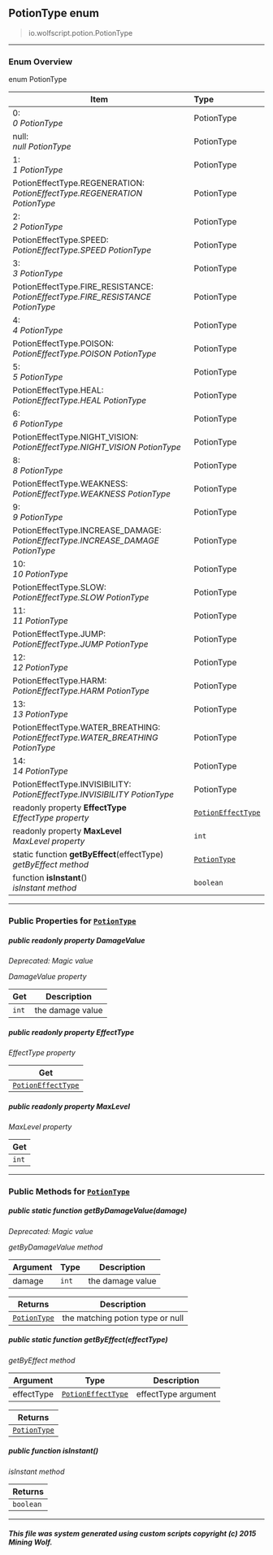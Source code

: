 ## PotionType __enum__

>io.wolfscript.potion.PotionType

---

### Enum Overview

enum PotionType

Item | Type   
--- | :--- 
0: <br> _0 PotionType_ | PotionType
null: <br> _null PotionType_ | PotionType
1: <br> _1 PotionType_ | PotionType
PotionEffectType.REGENERATION: <br> _PotionEffectType.REGENERATION PotionType_ | PotionType
2: <br> _2 PotionType_ | PotionType
PotionEffectType.SPEED: <br> _PotionEffectType.SPEED PotionType_ | PotionType
3: <br> _3 PotionType_ | PotionType
PotionEffectType.FIRE_RESISTANCE: <br> _PotionEffectType.FIRE_RESISTANCE PotionType_ | PotionType
4: <br> _4 PotionType_ | PotionType
PotionEffectType.POISON: <br> _PotionEffectType.POISON PotionType_ | PotionType
5: <br> _5 PotionType_ | PotionType
PotionEffectType.HEAL: <br> _PotionEffectType.HEAL PotionType_ | PotionType
6: <br> _6 PotionType_ | PotionType
PotionEffectType.NIGHT_VISION: <br> _PotionEffectType.NIGHT_VISION PotionType_ | PotionType
8: <br> _8 PotionType_ | PotionType
PotionEffectType.WEAKNESS: <br> _PotionEffectType.WEAKNESS PotionType_ | PotionType
9: <br> _9 PotionType_ | PotionType
PotionEffectType.INCREASE_DAMAGE: <br> _PotionEffectType.INCREASE_DAMAGE PotionType_ | PotionType
10: <br> _10 PotionType_ | PotionType
PotionEffectType.SLOW: <br> _PotionEffectType.SLOW PotionType_ | PotionType
11: <br> _11 PotionType_ | PotionType
PotionEffectType.JUMP: <br> _PotionEffectType.JUMP PotionType_ | PotionType
12: <br> _12 PotionType_ | PotionType
PotionEffectType.HARM: <br> _PotionEffectType.HARM PotionType_ | PotionType
13: <br> _13 PotionType_ | PotionType
PotionEffectType.WATER_BREATHING: <br> _PotionEffectType.WATER_BREATHING PotionType_ | PotionType
14: <br> _14 PotionType_ | PotionType
PotionEffectType.INVISIBILITY: <br> _PotionEffectType.INVISIBILITY PotionType_ | PotionType
 readonly property __EffectType__ <br> _EffectType property_ | [`PotionEffectType`](PotionEffectType.md)
 readonly property __MaxLevel__ <br> _MaxLevel property_ | `int`
static function __getByEffect__(effectType) <br> _getByEffect method_ | [`PotionType`](PotionType.md)
 function __isInstant__() <br> _isInstant method_ | `boolean`



---


### Public Properties for [`PotionType`](PotionType.md)

##### <a id='damagevalue'></a>public  readonly property __DamageValue__
_Deprecated: Magic value_

_DamageValue property_

Get | Description
--- | --- 
`int` | the damage value



##### <a id='effecttype'></a>public  readonly property __EffectType__

_EffectType property_

Get | 
--- | 
[`PotionEffectType`](PotionEffectType.md) |



##### <a id='maxlevel'></a>public  readonly property __MaxLevel__

_MaxLevel property_

Get | 
--- | 
`int` |



---

### Public Methods for [`PotionType`](PotionType.md)

##### <a id='getbydamagevalue'></a>public static function __getByDamageValue__(damage)
_Deprecated: Magic value_

_getByDamageValue method_

Argument | Type | Description  
--- | --- | --- 
damage | `int` | the damage value

Returns | Description
--- | --- 
[`PotionType`](PotionType.md) | the matching potion type or null


##### <a id='getbyeffect'></a>public static function __getByEffect__(effectType)

_getByEffect method_

Argument | Type | Description  
--- | --- | --- 
effectType | [`PotionEffectType`](PotionEffectType.md) | effectType argument

Returns | 
--- | 
[`PotionType`](PotionType.md) |


##### <a id='isinstant'></a>public  function __isInstant__()

_isInstant method_

Returns | 
--- | 
`boolean` |


---


##### This file was system generated using custom scripts copyright (c) 2015 Mining Wolf.
	


